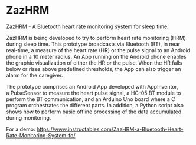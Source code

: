 # ZazHRM
ZazHRM - A Bluetooth heart rate monitoring system for sleep time.

ZazHRM is being developed to try to perform heart rate monitoring (HRM) during sleep time. This prototype broadcasts via Bluetooth (BT), in near real-time, a measure of the heart rate (HR) or the pulse signal to an Android phone in a 10 meter radius. An App running on the Android phone enables the graphic visualization of either the HR or the pulse. When the HR falls below or rises above predefined thresholds, the App can also trigger an alarm for the caregiver.

The prototype comprises an Android App developed with AppInventor, a PulseSensor to measure the heart pulse signal, a HC-05 BT module to perform the BT communication, and an Arduino Uno board where a C program orchestrates the different parts. In addition, a Python script also shows how to perform basic offline processing of the data accumulated during monitoring. 

For a demo: https://www.instructables.com/ZazHRM-a-Bluetooth-Heart-Rate-Monitoring-System-fo/
